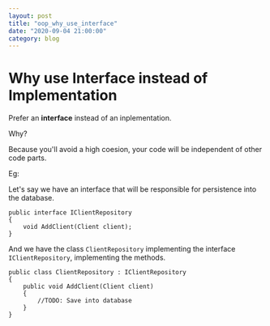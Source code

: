 ```yaml
---
layout: post
title: "oop_why_use_interface"
date: "2020-09-04 21:00:00"
category: blog
---
```


# Why use Interface instead of Implementation

Prefer an **interface** instead of an inplementation.

Why?

Because you'll avoid a high coesion, your code will be independent of other code parts.

Eg:

Let's say we have an interface that will be responsible for persistence into the database.

```
public interface IClientRepository
{
    void AddClient(Client client);
}
```

And we have the class ```ClientRepository``` implementing the interface ```IClientRepository```, implementing the methods.

```
public class ClientRepository : IClientRepository
{
    public void AddClient(Client client)
    {
        //TODO: Save into database
    }
}
```